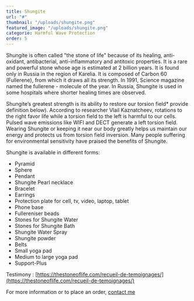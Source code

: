 ```yaml
---
title: Shungite
url: "#"
thumbnail: "/uploads/shungite.png"
featured_image: "/uploads/shungite.png"
categorie: Harmful Wave Protection
order: 5
---
```


Shungite is often called "the stone of life" because of its healing, anti-oxidant, antibacterial, anti-inflammatory and antitoxic properties. It is a rare and powerful stone whose age is estimated at 2 billion years. It is found only in Russia in the region of Karelia. It is composed of Carbon 60 (Fullerene), from which it draws all its strength. In 1991, Science magazine named the fullerene - molecule of the year. In Russia, Shungite is used in some hospitals where shorter healing times are observed.

Shungite’s greatest strength is its ability to restore our torsion field\* provide definition below). According to researcher Vlail Kaznatcheev, rotations to the right favor life while a torsion field to the left is harmful to our cells. Pulsed wave emissions like WIFI and DECT generate a left torsion field. Wearing Shungite or keeping it near our body greatly helps us maintain our energy and protects us from torsion field inversion. Many people suffering for environmental sensitivity have praised the benefits of Shungite.

Shungite is available in different forms:

- Pyramid
- Sphere
- Pendant
- Shungite Pearl necklace
- Bracelet
- Earrings
- Protection plate for cell, tv, video, laptop, tablet
- Phone base
- Fullereniser beads
- Stones for Shungite Water
- Stones for Shungite Bath
- Shungite Water Spray
- Shungite powder
- Belts
- Small yoga pad
- Medium to large yoga pad
- Support-Plus

Testimony : [https://thestoneoflife.com/recueil-de-temoignages/](https://thestoneoflife.com/recueil-de-temoignages/)

For more information or to place an order, [contact me](/contact)
